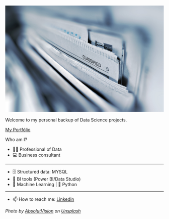 ![cover](https://github.com/joaovictordds/joaovictordds/blob/main/cover.jpg)

Welcome to my personal backup of Data Science projects.

[My Portfólio](https://joaovictordds.github.io/Portfolio/)

Who am I?

- 👩‍💻 Professional of Data
- 💻 Business consultant

----------------------------------------

- 🗄 Structured data: MYSQL
- 🧮 BI tools (Power BI/Data Studio)
- 🔮 Machine Learning | 🐍 Python

-------------------------------------------

- 📫 How to reach me: [Linkedin](https://www.linkedin.com/in/joaovictordds/)


*Photo by <a href="https://unsplash.com/@freegraphictoday?utm_source=unsplash&utm_medium=referral&utm_content=creditCopyText">AbsolutVision</a> on <a href="https://unsplash.com/s/photos/data?utm_source=unsplash&utm_medium=referral&utm_content=creditCopyText">Unsplash</a>*
